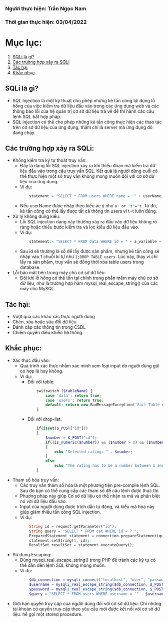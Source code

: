 ### Người thực hiện: Trần Ngọc Nam
### Thời gian thực hiện: 03/04/2022

# Mục lục:
1. [SQLi là gì?](#1)
2. [Các trường hợp xảy ra SQLi](#2)
3. [Tác hại](#3)
4. [Khắc phục](#4)

## SQLi là gì?<a name="1"></a>
- SQL Injection là một kỹ thuật cho phép những kẻ tấn công lợi dụng lỗ hổng của việc kiểm tra dữ liệu đầu vào trong các ứng dụng web và các thông báo lỗi của hệ quản trị cơ sở dữ liệu trả về để thi hành các câu lệnh SQL bất hợp pháp.
- SQL injection có thể cho phép những kẻ tấn công thực hiện các thao tác trên cơ sở dữ liệu của ứng dụng, thậm chí là server mà ứng dụng đó đang chạy.
  
## Các trường hợp xảy ra SQLi:
- Không kiểm tra ký tự thoát truy vấn:
  - Đây là dạng lỗi SQL injection xảy ra khi thiếu đoạn mã kiểm tra dữ liệu đầu vào trong câu truy vấn SQL. Kết quả là người dùng cuối có thể thực hiện một số truy vấn không mong muốn đối với cơ sở dữ liệu của ứng dụng.
  - Ví dụ:
    ```php
        statement = "SELECT * FROM users WHERE name = '" + userName + "';"
    ```
  - Nếu userName được nhập theo kiểu ác ý như <code>a' or 't'='t</code>. Từ đó, kẻ tấn công có thể lấy được tất cả thông tin users vì t=t luôn đúng.
- Xử lý không đúng kiểu:
  - Lỗi SQL injection dạng này thường xảy ra đầu vào dữ liệu không rõ ràng hoặc thiếu bước kiểm tra và lọc kiểu dữ liệu đầu vào.
  - Ví dụ:
    ```php
        statement:= "SELECT * FROM data WHERE id = " + a_variable + ";"
    ```
  - Sau id sẽ thường là số để lấy được sản phẩm, nhưng kẻ tấn công sẽ nhập vào 1 chuỗi kí tự như <code>1;DROP TABLE users</code>. Lúc này, thay vì chỉ lấy ra sản phẩm, truy vấn sẽ đồng thời xóa table users trong database.
- Lỗi bảo mật bên trong máy chủ cơ sở dữ liệu:
  - Đôi khi lỗ hổng có thể tồn tại chính trong phần mềm máy chủ cơ sở dữ liệu, như là trường hợp hàm mysql_real_escape_string() của các máy chủ MySQL.

## Tác hại:<a name='3'></a>
- Vượt qua các khâu xác thực người dùng
- Chèn, xóa hoặc sửa đổi dữ liệu
- Đánh cắp các thông tin trong CSDL
- Chiếm quyền điều khiển hệ thống

## Khắc phục:<a name='4'></a>
- Xác thực đầu vào:
  - Quá trình xác thực nhằm xác minh xem loại input do người dùng gửi có hợp lệ hay không.
  - Ví dụ:
    - Đối với table:
        ```php
            switswitch ($tableName) {
                case 'data': return true;
                case 'users': return true;
                default: return new BadMessageException('Fail Table name');
            }
        ```
    - Đối với drop-list:
        ```php
            if(isset($_POST["id"]))
            {
                $number = $_POST["id"];
                if((is_numeric($number)) && ($number > 0) && ($number < 6))
                {
                    echo "Selected rating: " . $number;
                }
                else
                    echo "The rating has to be a number between 1 and 3!";
            }
        ```
- Tham số hóa truy vấn:
  - Các truy vấn tham số hóa là một phương tiện pre-compile lệnh SQL. Sau đó bạn có thể cung cấp các tham số để câu lệnh được thực thi.
  - Phương pháp này giúp Cơ sở dữ liệu có thể nhận ra mã và phân biệt nó với dữ liệu đầu vào.
  - Input của người dùng được trích dẫn tự động, và kiểu mã hóa này giúp giảm thiểu tấn công SQL injection.
  - Ví dụ:
    ```php
        String id = request.getParameter("id");
        String query = "SELECT * FROM cat WHERE id = ? ";
        PreparedStatement statement = connection.prepareStatement(query);
        statement.setString(1, id);
        ResultSet resultSet = statement.executeQuery();
    ```
- Sử dụng Escaping:
  - Dùng mysql_real_escape_string() trong PHP để tránh các ký tự có thể dẫn đến lệnh SQL không mong muốn.
  - Ví dụ:
    ```php
        $db_connection = mysqli_connect("localhost", "user", "password", "db");
		$username = mysqli_real_escape_string($db_connection, $_POST['username']);
		$password = mysqli_real_escape_string($db_connection, $_POST['password']);
		$query = "SELECT * FROM users WHERE username = '" . $username. "' AND password = '" . $password . "'"; 
    ```
- Giới hạn quyền truy cập của người dùng đối với cơ sở dữ liệu: Chỉ những tài khoản có quyền truy cập theo yêu cầu mới được kết nối với cơ sở dữ liệu.
hể gọi một stored procedure.